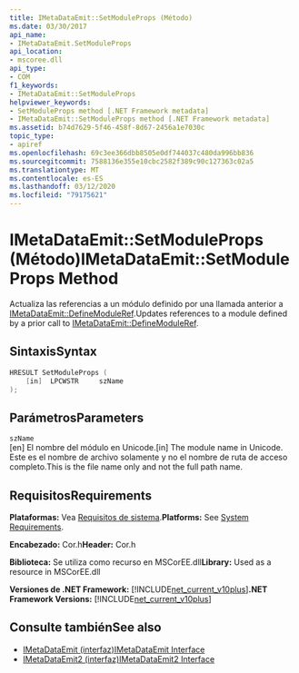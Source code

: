 ```yaml
---
title: IMetaDataEmit::SetModuleProps (Método)
ms.date: 03/30/2017
api_name:
- IMetaDataEmit.SetModuleProps
api_location:
- mscoree.dll
api_type:
- COM
f1_keywords:
- IMetaDataEmit::SetModuleProps
helpviewer_keywords:
- SetModuleProps method [.NET Framework metadata]
- IMetaDataEmit::SetModuleProps method [.NET Framework metadata]
ms.assetid: b74d7629-5f46-458f-8d67-2456a1e7030c
topic_type:
- apiref
ms.openlocfilehash: 69c3ee366dbb8505e0df744037c480da996bb836
ms.sourcegitcommit: 7588136e355e10cbc2582f389c90c127363c02a5
ms.translationtype: MT
ms.contentlocale: es-ES
ms.lasthandoff: 03/12/2020
ms.locfileid: "79175621"
---
```

# <a name="imetadataemitsetmoduleprops-method"></a><span data-ttu-id="ed863-102">IMetaDataEmit::SetModuleProps (Método)</span><span class="sxs-lookup"><span data-stu-id="ed863-102">IMetaDataEmit::SetModuleProps Method</span></span>
<span data-ttu-id="ed863-103">Actualiza las referencias a un módulo definido por una llamada anterior a [IMetaDataEmit::DefineModuleRef](../../../../docs/framework/unmanaged-api/metadata/imetadataemit-definemoduleref-method.md).</span><span class="sxs-lookup"><span data-stu-id="ed863-103">Updates references to a module defined by a prior call to [IMetaDataEmit::DefineModuleRef](../../../../docs/framework/unmanaged-api/metadata/imetadataemit-definemoduleref-method.md).</span></span>  
  
## <a name="syntax"></a><span data-ttu-id="ed863-104">Sintaxis</span><span class="sxs-lookup"><span data-stu-id="ed863-104">Syntax</span></span>  
  
```cpp  
HRESULT SetModuleProps (
    [in]  LPCWSTR     szName  
);  
```  
  
## <a name="parameters"></a><span data-ttu-id="ed863-105">Parámetros</span><span class="sxs-lookup"><span data-stu-id="ed863-105">Parameters</span></span>  
 `szName`  
 <span data-ttu-id="ed863-106">[en] El nombre del módulo en Unicode.</span><span class="sxs-lookup"><span data-stu-id="ed863-106">[in] The module name in Unicode.</span></span> <span data-ttu-id="ed863-107">Este es el nombre de archivo solamente y no el nombre de ruta de acceso completo.</span><span class="sxs-lookup"><span data-stu-id="ed863-107">This is the file name only and not the full path name.</span></span>  
  
## <a name="requirements"></a><span data-ttu-id="ed863-108">Requisitos</span><span class="sxs-lookup"><span data-stu-id="ed863-108">Requirements</span></span>  
 <span data-ttu-id="ed863-109">**Plataformas:** Vea [Requisitos de sistema](../../../../docs/framework/get-started/system-requirements.md).</span><span class="sxs-lookup"><span data-stu-id="ed863-109">**Platforms:** See [System Requirements](../../../../docs/framework/get-started/system-requirements.md).</span></span>  
  
 <span data-ttu-id="ed863-110">**Encabezado:** Cor.h</span><span class="sxs-lookup"><span data-stu-id="ed863-110">**Header:** Cor.h</span></span>  
  
 <span data-ttu-id="ed863-111">**Biblioteca:** Se utiliza como recurso en MSCorEE.dll</span><span class="sxs-lookup"><span data-stu-id="ed863-111">**Library:** Used as a resource in MSCorEE.dll</span></span>  
  
 <span data-ttu-id="ed863-112">**Versiones de .NET Framework:** [!INCLUDE[net_current_v10plus](../../../../includes/net-current-v10plus-md.md)]</span><span class="sxs-lookup"><span data-stu-id="ed863-112">**.NET Framework Versions:** [!INCLUDE[net_current_v10plus](../../../../includes/net-current-v10plus-md.md)]</span></span>  
  
## <a name="see-also"></a><span data-ttu-id="ed863-113">Consulte también</span><span class="sxs-lookup"><span data-stu-id="ed863-113">See also</span></span>

- [<span data-ttu-id="ed863-114">IMetaDataEmit (interfaz)</span><span class="sxs-lookup"><span data-stu-id="ed863-114">IMetaDataEmit Interface</span></span>](../../../../docs/framework/unmanaged-api/metadata/imetadataemit-interface.md)
- [<span data-ttu-id="ed863-115">IMetaDataEmit2 (interfaz)</span><span class="sxs-lookup"><span data-stu-id="ed863-115">IMetaDataEmit2 Interface</span></span>](../../../../docs/framework/unmanaged-api/metadata/imetadataemit2-interface.md)
